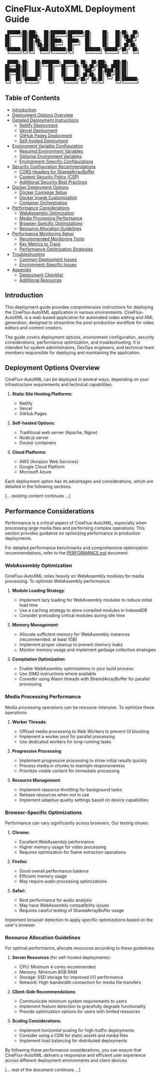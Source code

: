 
# CineFlux-AutoXML Deployment Guide

```
 ██████╗██╗███╗   ██╗███████╗███████╗██╗     ██╗   ██╗██╗  ██╗
██╔════╝██║████╗  ██║██╔════╝██╔════╝██║     ██║   ██║╚██╗██╔╝
██║     ██║██╔██╗ ██║█████╗  █████╗  ██║     ██║   ██║ ╚███╔╝ 
██║     ██║██║╚██╗██║██╔══╝  ██╔══╝  ██║     ██║   ██║ ██╔██╗ 
╚██████╗██║██║ ╚████║███████╗██║     ███████╗╚██████╔╝██╔╝ ██╗
 ╚═════╝╚═╝╚═╝  ╚═══╝╚══════╝╚═╝     ╚══════╝ ╚═════╝ ╚═╝  ╚═╝
                                                              
 █████╗ ██╗   ██╗████████╗ ██████╗ ██╗  ██╗███╗   ███╗██╗     
██╔══██╗██║   ██║╚══██╔══╝██╔═══██╗╚██╗██╔╝████╗ ████║██║     
███████║██║   ██║   ██║   ██║   ██║ ╚███╔╝ ██╔████╔██║██║     
██╔══██║██║   ██║   ██║   ██║   ██║ ██╔██╗ ██║╚██╔╝██║██║     
██║  ██║╚██████╔╝   ██║   ╚██████╔╝██╔╝ ██╗██║ ╚═╝ ██║███████╗
╚═╝  ╚═╝ ╚═════╝    ╚═╝    ╚═════╝ ╚═╝  ╚═╝╚═╝     ╚═╝╚══════╝
```

## Table of Contents

- [Introduction](#introduction)
- [Deployment Options Overview](#deployment-options-overview)
- [Detailed Deployment Instructions](#detailed-deployment-instructions)
  - [Netlify Deployment](#netlify-deployment)
  - [Vercel Deployment](#vercel-deployment)
  - [GitHub Pages Deployment](#github-pages-deployment)
  - [Self-hosted Deployment](#self-hosted-deployment)
- [Environment Variable Configuration](#environment-variable-configuration)
  - [Required Environment Variables](#required-environment-variables)
  - [Optional Environment Variables](#optional-environment-variables)
  - [Environment-Specific Configurations](#environment-specific-configurations)
- [Security Configuration Recommendations](#security-configuration-recommendations)
  - [CORS Headers for SharedArrayBuffer](#cors-headers-for-sharedarraybuffer)
  - [Content Security Policy (CSP)](#content-security-policy-csp)
  - [Additional Security Best Practices](#additional-security-best-practices)
- [Docker Deployment Options](#docker-deployment-options)
  - [Docker Compose Setup](#docker-compose-setup)
  - [Docker Image Customization](#docker-image-customization)
  - [Container Orchestration](#container-orchestration)
- [Performance Considerations](#performance-considerations)
  - [WebAssembly Optimization](#webassembly-optimization)
  - [Media Processing Performance](#media-processing-performance)
  - [Browser-Specific Optimizations](#browser-specific-optimizations)
  - [Resource Allocation Guidelines](#resource-allocation-guidelines)
- [Performance Monitoring Setup](#performance-monitoring-setup)
  - [Recommended Monitoring Tools](#recommended-monitoring-tools)
  - [Key Metrics to Track](#key-metrics-to-track)
  - [Performance Optimization Strategies](#performance-optimization-strategies)
- [Troubleshooting](#troubleshooting)
  - [Common Deployment Issues](#common-deployment-issues)
  - [Environment-Specific Issues](#environment-specific-issues)
- [Appendix](#appendix)
  - [Deployment Checklist](#deployment-checklist)
  - [Additional Resources](#additional-resources)

## Introduction

This deployment guide provides comprehensive instructions for deploying the CineFlux-AutoXML application in various environments. CineFlux-AutoXML is a web-based application for automated video editing and XML generation, designed to streamline the post-production workflow for video editors and content creators.

The guide covers deployment options, environment configuration, security considerations, performance optimization, and troubleshooting. It is intended for system administrators, DevOps engineers, and technical team members responsible for deploying and maintaining the application.

## Deployment Options Overview

CineFlux-AutoXML can be deployed in several ways, depending on your infrastructure requirements and technical capabilities:

1. **Static Site Hosting Platforms**:
   - Netlify
   - Vercel
   - GitHub Pages

2. **Self-hosted Options**:
   - Traditional web server (Apache, Nginx)
   - Node.js server
   - Docker containers

3. **Cloud Platforms**:
   - AWS (Amazon Web Services)
   - Google Cloud Platform
   - Microsoft Azure

Each deployment option has its advantages and considerations, which are detailed in the following sections.

[... existing content continues ...]

## Performance Considerations

Performance is a critical aspect of CineFlux-AutoXML, especially when processing large media files and performing complex operations. This section provides guidance on optimizing performance in production deployments.

For detailed performance benchmarks and comprehensive optimization recommendations, refer to the [PERFORMANCE.md](./PERFORMANCE.md) document.

### WebAssembly Optimization

CineFlux-AutoXML relies heavily on WebAssembly modules for media processing. To optimize WebAssembly performance:

1. **Module Loading Strategy**:
   - Implement lazy loading for WebAssembly modules to reduce initial load time
   - Use a caching strategy to store compiled modules in IndexedDB
   - Consider preloading critical modules during idle time

2. **Memory Management**:
   - Allocate sufficient memory for WebAssembly instances (recommended: at least 1GB)
   - Implement proper cleanup to prevent memory leaks
   - Monitor memory usage and implement garbage collection strategies

3. **Compilation Optimization**:
   - Enable WebAssembly optimizations in your build process
   - Use SIMD instructions where available
   - Consider using Wasm threads with SharedArrayBuffer for parallel processing

### Media Processing Performance

Media processing operations can be resource-intensive. To optimize these operations:

1. **Worker Threads**:
   - Offload media processing to Web Workers to prevent UI blocking
   - Implement a worker pool for parallel processing
   - Use dedicated workers for long-running tasks

2. **Progressive Processing**:
   - Implement progressive processing to show initial results quickly
   - Process media in chunks to maintain responsiveness
   - Prioritize visible content for immediate processing

3. **Resource Management**:
   - Implement resource throttling for background tasks
   - Release resources when not in use
   - Implement adaptive quality settings based on device capabilities

### Browser-Specific Optimizations

Performance can vary significantly across browsers. Our testing shows:

1. **Chrome**:
   - Excellent WebAssembly performance
   - Higher memory usage for video processing
   - Requires optimization for frame extraction operations

2. **Firefox**:
   - Good overall performance balance
   - Efficient memory usage
   - May require audio processing optimizations

3. **Safari**:
   - Best performance for audio analysis
   - May have WebAssembly compatibility issues
   - Requires careful testing of SharedArrayBuffer usage

Implement browser detection to apply specific optimizations based on the user's browser.

### Resource Allocation Guidelines

For optimal performance, allocate resources according to these guidelines:

1. **Server Resources** (for self-hosted deployments):
   - CPU: Minimum 4 cores recommended
   - Memory: Minimum 8GB RAM
   - Storage: SSD storage for improved I/O performance
   - Network: High-bandwidth connection for media file transfers

2. **Client-Side Recommendations**:
   - Communicate minimum system requirements to users
   - Implement feature detection to gracefully degrade functionality
   - Provide optimization options for users with limited resources

3. **Scaling Considerations**:
   - Implement horizontal scaling for high-traffic deployments
   - Consider using a CDN for static assets and media files
   - Implement load balancing for distributed deployments

By following these performance considerations, you can ensure that CineFlux-AutoXML delivers a responsive and efficient user experience across different deployment environments and client devices.

[... rest of the document continues ...]
